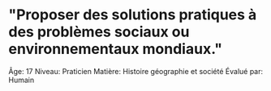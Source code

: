 # "Proposer des solutions pratiques à des problèmes sociaux ou environnementaux mondiaux."

Âge: 17
Niveau: Praticien
Matière: Histoire géographie et société
Évalué par: Humain